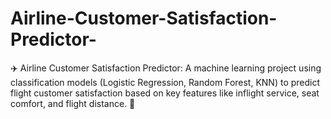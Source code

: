 # Airline-Customer-Satisfaction-Predictor-
✈️ Airline Customer Satisfaction Predictor: A machine learning project using classification models (Logistic Regression, Random Forest, KNN) to predict flight customer satisfaction based on key features like inflight service, seat comfort, and flight distance. 🚀
